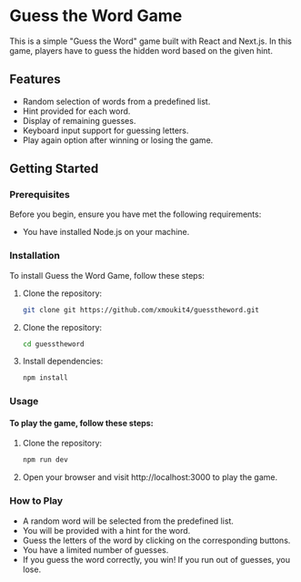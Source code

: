 # Guess the Word Game

This is a simple "Guess the Word" game built with React and Next.js. In this game, players have to guess the hidden word based on the given hint.

## Features

- Random selection of words from a predefined list.
- Hint provided for each word.
- Display of remaining guesses.
- Keyboard input support for guessing letters.
- Play again option after winning or losing the game.

## Getting Started

### Prerequisites

Before you begin, ensure you have met the following requirements:

- You have installed Node.js on your machine.

### Installation

To install Guess the Word Game, follow these steps:

1. Clone the repository:

   ```bash
   git clone git https://github.com/xmoukit4/guesstheword.git

2. Clone the repository:
   ```bash
   cd guesstheword
   
3. Install dependencies:
   ```bash
   npm install
### Usage
 #### To play the game, follow these steps:
 1. Clone the repository:
    ```bash
    npm run dev
    
 2. Open your browser and visit http://localhost:3000 to play the game.

### How to Play
 - A random word will be selected from the predefined list.
 - You will be provided with a hint for the word.
 - Guess the letters of the word by clicking on the corresponding buttons.
 - You have a limited number of guesses.
 - If you guess the word correctly, you win! If you run out of guesses, you lose.






